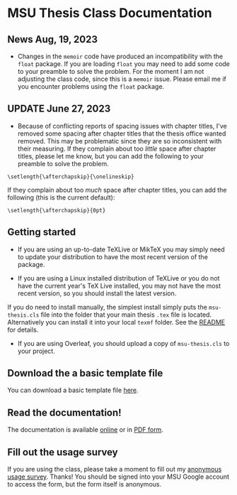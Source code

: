 # MSU Thesis Class Documentation

## News Aug, 19, 2023

 - Changes in the `memoir` code have produced an incompatibility with the `float` package. If you are loading `float` you may need to add some code to your preamble to solve the problem. For the moment I am not adjusting the class code, since this is a `memoir` issue. Please email me if you encounter problems using the `float` package.

## UPDATE June 27, 2023

 - Because of conflicting reports of spacing issues with chapter titles, I've removed some spacing after chapter titles that the thesis office wanted removed. This may be problematic since they are so inconsistent with their measuring. If they complain about too *little* space after chapter titles, please let me know, but you can add the following to your preamble to solve the problem. 
  
`\setlength{\afterchapskip}{\onelineskip}`

If they complain about too *much* space after chapter titles, you can add the following (this is the current default):


`\setlength{\afterchapskip}{0pt}`


## Getting started

- If you are using an up-to-date TeXLive or MikTeX you may simply need to update your distribution to have the most recent version of the package.

- If you are using a Linux installed distribution of TeXLive or you do not have the current year's TeX Live installed, you may not have the most recent version, so you should install the latest version.

If you do need to install manually, the simplest install simply puts the `msu-thesis.cls` file into the folder that your main thesis `.tex` file is located. Alternatively you can install it into your local `texmf` folder.  See the [README](https://github.com/amunn/msu-thesis) for details.

- If you are using Overleaf, you should upload a copy of `msu-thesis.cls` to your project.

## Download the a basic template file

You can download a basic template file [here](https://github.com/amunn/msu-thesis/blob/master/samples/MSU-thesis-template.tex).

## Read the documentation!

The documentation is available [online](https://amunn.github.io/msu-thesis/msu-thesis.html) or in [PDF form](https://github.com/amunn/msu-thesis/blob/master/msu-thesis.pdf).

## Fill out the usage survey

If you are using the class, please take a moment to fill out my [anonymous usage survey](https://forms.gle/bm2AUzthFxW2naK36). Thanks! You should be signed into your MSU Google account to access the form, but the form itself is anonymous.
